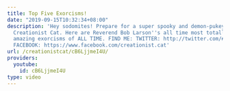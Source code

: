 ```yaml
---
title: Top Five Exorcisms!
date: "2019-09-15T10:32:34+08:00"
description: 'Hey sodomites! Prepare for a super spooky and demon-pukey episode of
  Creationist Cat. Here are Reverend Bob Larson''s all time most totally freaking
  amazing exorcisms of ALL TIME. FIND ME: TWITTER: http://twitter.com/#!/creationistcat
  FACEBOOK: https://www.facebook.com/creationist.cat'
url: /creationistcat/cB6LjjmeI4U/
providers:
  youtube:
    id: cB6LjjmeI4U
type: video
---
```

